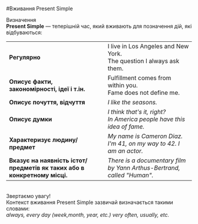 #Вживання Present Simple

 <div class="eoz-wrap">
<span class="eoz">Визначення</span>
<div class="eoz-text">
<b>Present Simple</b> — теперішній час, який вживають для позначення дій, які відбуваються:
</div>
</div>


<table>
  <tr>
    <td><b>Регулярно</b></td>
    <td>I live in Los Angeles and New York.<br>
    The question I always ask them.</i></td> 
  </tr>
  <tr>
    <td><b>Описує факти, закономірності, ідеї і т.ін.</b></td>
    <td>Fulfillment comes from within you.<br>
    Fame does not define me.</i></td> 
  </tr>
  <tr>
    <td><b>Описує почуття, відчуття</b></td>
    <td><i>I like the seasons.</i></td> 
  </tr>
    <tr>
    <td><b>Описує думки</b></td>
    <td><i>I think that's it, right?<br>
    In America people have this idea of fame.</i></td>
  </tr>
  <tr>
    <td><b>Характеризує людину/предмет</b></td>
    <td><i>My name is Cameron Diaz. I'm 41, on my way to 42. I am an actor.</i></td>
  </tr>
  <tr>
    <td><b>Вказує на наявність істот/предметів як таких або в конкретному місці. </b></td>
    <td><i>There is a documentary film by Yann Arthus-Bertrand, called "Human".</i></td>
  </tr>
</table>
<br>

<div class="add-wrap">
<span class="add">Звертаємо увагу!</span>
<div class="add-text">
Контекст вживання Present Simple зазвичай визначається такими словами:<br> <i>always, every day (week,month, year, etc.) very often, usually, etc.</i>
</div>
</div>
